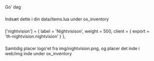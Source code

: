 Go' dag

###
Indsæt dette i din data/items.lua under ox_inventory
###

['nightvision'] = {
    label = 'Nightvisison',
    weight = 500,
    client = {
        export = 'th-nightvision.nightvision'
    }
},

#####
Samtidig placer logo'et fra img/nightvision.png, og placer det inde i web/img inde under ox_inventory
